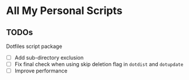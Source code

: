 # All My Personal Scripts

## TODOs

Dotfiles script package

- [ ] Add sub-directory exclusion
- [ ] Fix final check when using skip deletion flag in `dotdist` and `dotupdate`
- [ ] Improve performance
